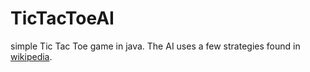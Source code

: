 # TicTacToeAI

simple Tic Tac Toe game in java. The AI uses a few strategies found in [wikipedia](https://en.wikipedia.org/wiki/Tic-tac-toe). 
